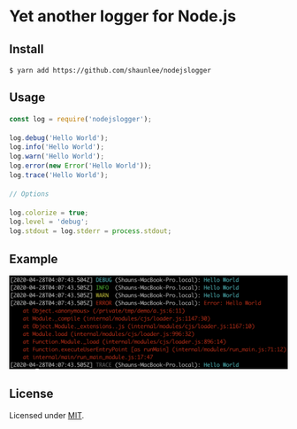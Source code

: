 # Yet another logger for Node.js

## Install

```
$ yarn add https://github.com/shaunlee/nodejslogger
```

## Usage

```js
const log = require('nodejslogger');

log.debug('Hello World');
log.info('Hello World');
log.warn('Hello World');
log.error(new Error('Hello World'));
log.trace('Hello World');

// Options

log.colorize = true;
log.level = 'debug';
log.stdout = log.stderr = process.stdout;
```

## Example

![nodejslogger](example.png)

## License

Licensed under [MIT](https://github.com/pinojs/pino/blob/master/LICENSE).
